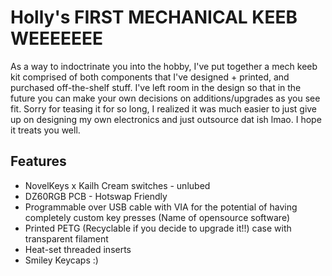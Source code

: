 # Holly's FIRST MECHANICAL KEEB WEEEEEEE
As a way to indoctrinate you into the hobby, I've put together a mech keeb kit comprised of both components that I've designed + printed, and purchased off-the-shelf stuff. I've left room in the design so that in the future you can make your own decisions on additions/upgrades as you see fit. Sorry for teasing it for so long, I realized it was much easier to just give up on designing my own electronics and just outsource dat ish lmao. I hope it treats you well.

## Features
* NovelKeys x Kailh Cream switches - unlubed
* DZ60RGB PCB - Hotswap Friendly
* Programmable over USB cable with VIA for the potential of having completely custom key presses (Name of opensource software)
* Printed PETG (Recyclable if you decide to upgrade it!!) case with transparent filament
* Heat-set threaded inserts 
* Smiley Keycaps :)
